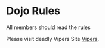 Dojo Rules
==========

All members should read the rules

Please visit deadly Vipers Site [Vipers](https://github.com/deadlyvipers).
